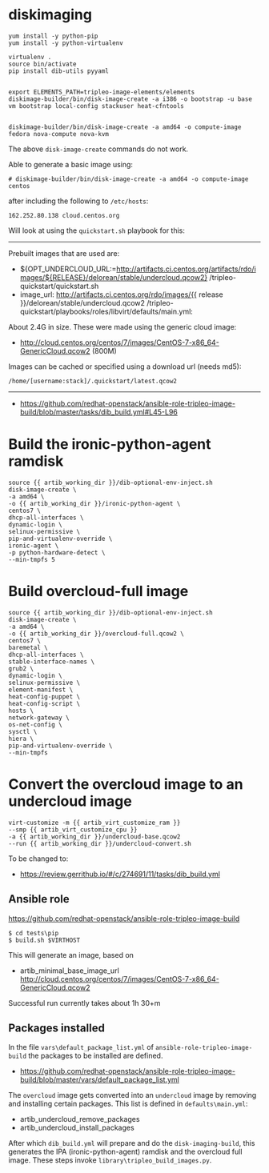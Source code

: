 diskimaging
===========

```
yum install -y python-pip
yum install -y python-virtualenv

virtualenv .
source bin/activate
pip install dib-utils pyyaml


export ELEMENTS_PATH=tripleo-image-elements/elements
diskimage-builder/bin/disk-image-create -a i386 -o bootstrap -u base vm bootstrap local-config stackuser heat-cfntools


diskimage-builder/bin/disk-image-create -a amd64 -o compute-image fedora nova-compute nova-kvm
```

The above `disk-image-create` commands do not work.


Able to generate a basic image using:

```
# diskimage-builder/bin/disk-image-create -a amd64 -o compute-image centos
```

after including the following to `/etc/hosts`:

    162.252.80.138 cloud.centos.org


Will look at using the `quickstart.sh` playbook for this:


---

Prebuilt images that are used are:

  * ${OPT_UNDERCLOUD_URL:=http://artifacts.ci.centos.org/artifacts/rdo/images/${RELEASE}/delorean/stable/undercloud.qcow2}
    /tripleo-quickstart/quickstart.sh
  * image_url: http://artifacts.ci.centos.org/rdo/images/{{ release }}/delorean/stable/undercloud.qcow2
    /tripleo-quickstart/playbooks/roles/libvirt/defaults/main.yml:

About 2.4G in size. These were made using the generic cloud image:

  * http://cloud.centos.org/centos/7/images/CentOS-7-x86_64-GenericCloud.qcow2 (800M)


Images can be cached or specified using a download url (needs md5):

    /home/[username:stack]/.quickstart/latest.qcow2


---

  * https://github.com/redhat-openstack/ansible-role-tripleo-image-build/blob/master/tasks/dib_build.yml#L45-L96

# Build the ironic-python-agent ramdisk

    source {{ artib_working_dir }}/dib-optional-env-inject.sh
    disk-image-create \
    -a amd64 \
    -o {{ artib_working_dir }}/ironic-python-agent \
    centos7 \
    dhcp-all-interfaces \
    dynamic-login \
    selinux-permissive \
    pip-and-virtualenv-override \
    ironic-agent \
    -p python-hardware-detect \
    --min-tmpfs 5


# Build overcloud-full image

    source {{ artib_working_dir }}/dib-optional-env-inject.sh
    disk-image-create \
    -a amd64 \
    -o {{ artib_working_dir }}/overcloud-full.qcow2 \
    centos7 \
    baremetal \
    dhcp-all-interfaces \
    stable-interface-names \
    grub2 \
    dynamic-login \
    selinux-permissive \
    element-manifest \
    heat-config-puppet \
    heat-config-script \
    hosts \
    network-gateway \
    os-net-config \
    sysctl \
    hiera \
    pip-and-virtualenv-override \
    --min-tmpfs

# Convert the overcloud image to an undercloud image

    virt-customize -m {{ artib_virt_customize_ram }}
    --smp {{ artib_virt_customize_cpu }}
    -a {{ artib_working_dir }}/undercloud-base.qcow2
    --run {{ artib_working_dir }}/undercloud-convert.sh
    

To be changed to:

  * https://review.gerrithub.io/#/c/274691/11/tasks/dib_build.yml


Ansible role
------------

https://github.com/redhat-openstack/ansible-role-tripleo-image-build


```
$ cd tests\pip
$ build.sh $VIRTHOST
```

This will generate an image, based on

  * artib_minimal_base_image_url  
    http://cloud.centos.org/centos/7/images/CentOS-7-x86_64-GenericCloud.qcow2

Successful run currently takes about 1h 30+m



Packages installed
------------------

In the file `vars\default_package_list.yml` of `ansible-role-tripleo-image-build`
the packages to be installed are defined.

  * https://github.com/redhat-openstack/ansible-role-tripleo-image-build/blob/master/vars/default_package_list.yml

The `overcloud` image gets converted into an `undercloud` image by removing and
installing certain packages. This list is defined in `defaults\main.yml`:

  * artib_undercloud_remove_packages
  * artib_undercloud_install_packages

After which `dib_build.yml` will prepare and do the `disk-imaging-build`, this
generates the IPA (ironic-python-agent) ramdisk and the overcloud full image. 
These steps invoke `library\tripleo_build_images.py`.
